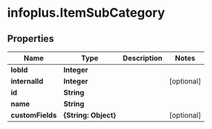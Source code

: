 # infoplus.ItemSubCategory

## Properties
Name | Type | Description | Notes
------------ | ------------- | ------------- | -------------
**lobId** | **Integer** |  | 
**internalId** | **Integer** |  | [optional] 
**id** | **String** |  | 
**name** | **String** |  | 
**customFields** | **{String: Object}** |  | [optional] 


